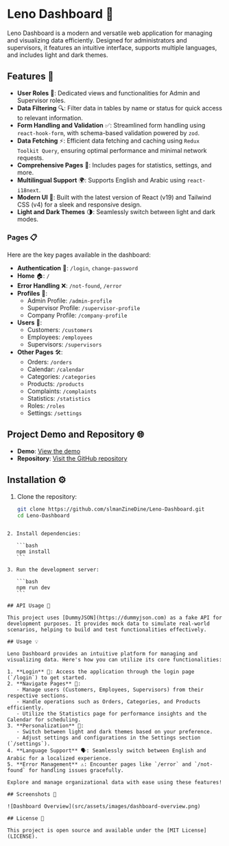 # Leno Dashboard 🚀

Leno Dashboard is a modern and versatile web application for managing and visualizing data efficiently. Designed for administrators and supervisors, it features an intuitive interface, supports multiple languages, and includes light and dark themes.

## Features 🌟

- **User Roles** 👥: Dedicated views and functionalities for Admin and Supervisor roles.
- **Data Filtering** 🔍: Filter data in tables by name or status for quick access to relevant information.
- **Form Handling and Validation** ✅: Streamlined form handling using `react-hook-form`, with schema-based validation powered by `zod`.
- **Data Fetching** ⚡: Efficient data fetching and caching using `Redux Toolkit Query`, ensuring optimal performance and minimal network requests.
- **Comprehensive Pages** 📑: Includes pages for statistics, settings, and more.
- **Multilingual Support** 🌍: Supports English and Arabic using `react-i18next`.
- **Modern UI** 🎨: Built with the latest version of React (v19) and Tailwind CSS (v4) for a sleek and responsive design.
- **Light and Dark Themes** 🌗: Seamlessly switch between light and dark modes.

### Pages 📋

Here are the key pages available in the dashboard:

- **Authentication** 🔐: `/login`, `change-password`
- **Home** 🏠: `/`
- **Error Handling** ❌: `/not-found`, `/error`
- **Profiles** 👤:
  - Admin Profile: `/admin-profile`
  - Supervisor Profile: `/supervisor-profile`
  - Company Profile: `/company-profile`
- **Users** 👥:
  - Customers: `/customers`
  - Employees: `/employees`
  - Supervisors: `/supervisors`
- **Other Pages** 🛠️:
  - Orders: `/orders`
  - Calendar: `/calendar`
  - Categories: `/categories`
  - Products: `/products`
  - Complaints: `/complaints`
  - Statistics: `/statistics`
  - Roles: `/roles`
  - Settings: `/settings`

## Project Demo and Repository 🌐

- **Demo**: [View the demo](https://leno-dashboard.vercel.app/)
- **Repository**: [Visit the GitHub repository](https://github.com/slmanZineDine/Leno-Dashboard)

## Installation ⚙️

1. Clone the repository:

   ```bash
   git clone https://github.com/slmanZineDine/Leno-Dashboard.git
   cd Leno-Dashboard
   ```

````

2. Install dependencies:

   ```bash
   npm install
   ```

3. Run the development server:

   ```bash
   npm run dev
   ```

## API Usage 🔗

This project uses [DummyJSON](https://dummyjson.com) as a fake API for development purposes. It provides mock data to simulate real-world scenarios, helping to build and test functionalities effectively.

## Usage 💡

Leno Dashboard provides an intuitive platform for managing and visualizing data. Here's how you can utilize its core functionalities:

1. **Login** 🔑: Access the application through the login page (`/login`) to get started.
2. **Navigate Pages** 📂:
   - Manage users (Customers, Employees, Supervisors) from their respective sections.
   - Handle operations such as Orders, Categories, and Products efficiently.
   - Utilize the Statistics page for performance insights and the Calendar for scheduling.
3. **Personalization** 🌈:
   - Switch between light and dark themes based on your preference.
   - Adjust settings and configurations in the Settings section (`/settings`).
4. **Language Support** 🗣️: Seamlessly switch between English and Arabic for a localized experience.
5. **Error Management** ⚠️: Encounter pages like `/error` and `/not-found` for handling issues gracefully.

Explore and manage organizational data with ease using these features!

## Screenshots 📸

![Dashboard Overview](src/assets/images/dashboard-overview.png)

## License 📝

This project is open source and available under the [MIT License](LICENSE).
````
